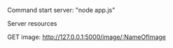 Command start server: "node app.js"

Server resources
 
GET image:
	http://127.0.0.1:5000/image/:NameOfImage